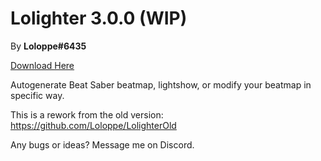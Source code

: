 # Lolighter 3.0.0 (WIP)
By **Loloppe#6435**

[Download Here](https://github.com/Loloppe/Lolighter/releases/latest)

Autogenerate Beat Saber beatmap, lightshow, or modify your beatmap in specific way.

This is a rework from the old version: https://github.com/Loloppe/LolighterOld

Any bugs or ideas? Message me on Discord.
